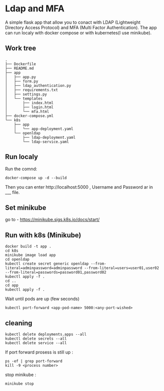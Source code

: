 # Ldap and MFA
A simple flask app that allow you to conact with LDAP (Lightweight Directory Access Protocol) and MFA (Multi Factor Authentication).
The app can run localy with docker compose or with kubernetes(I use minikube).

## Work tree
```
.
├── Dockerfile
├── README.md
├── app
│   ├── app.py
│   ├── form.py
│   ├── ldap_authentication.py
│   ├── requirements.txt
│   ├── settings.py
│   └── templates
│       ├── index.html
│       ├── login.html
│       └── mfa.html
├── docker-compose.yml
└── k8s
    ├── app
    │   └── app-deployment.yaml
    └── openldap
        ├── ldap-deployment.yaml
        └── ldap-service.yaml
```

## Run localy
Run the comnd:
```
docker-compose up -d --build
```
Then you can enter http://localhost:5000 , Username and Password ar in ___ file.

## Set minikube
go to - https://minikube.sigs.k8s.io/docs/start/

## Run with k8s (Minikube)

```
docker build -t app .
cd k8s
minikube image load app 
cd openldap
kubectl create secret generic openldap --from-literal=adminpassword=adminpassword --from-literal=users=user01,user02 --from-literal=passwords=password01,password02
kubectl apply -f .
cd ..
cd app
kubectl apply -f .
```
Wait until pods are up (few seconds)
```
kubectl port-forward <app-pod-name> 5000:<any-port-wished>
```

## cleaning
```
kubectl delete deployments.apps --all
kubectl delete secrets --all
kubectl delete service --all
```
If port forward prosess is still up :
```
ps -ef | grep port-forward
kill -9 <process number>
```

stop minikube :
```
minikube stop
```